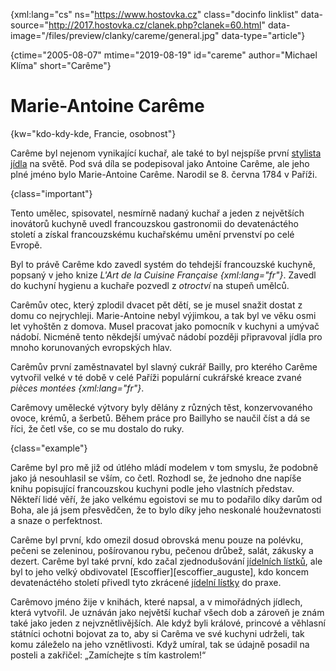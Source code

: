 
{xml:lang="cs" ns="https://www.hostovka.cz" class="docinfo linklist" data-source="http://2017.hostovka.cz/clanek.php?clanek=60.html" data-image="/files/preview/clanky/careme/general.jpg" data-type="article"}

{ctime="2005-08-07" mtime="2019-08-19" id="careme" author="Michael Klíma" short="Carême"}

# Marie-Antoine Carême

<!-- generated attribute kw by user_udpatekw.sh on 2020-02-28, do not edit -->

{kw="kdo-kdy-kde, Francie, osobnost"}

Carême byl nejenom vynikající kuchař, ale také to byl nejspíše první [stylista jídla][1] na světě. Pod svá díla se podepisoval jako Antoine Carême, ale jeho plné jméno bylo Marie-Antoine Carême. Narodil se 8. června 1784 v Paříži.

{class="important"}

Tento umělec, spisovatel, nesmírně nadaný kuchař a jeden z největších inovátorů kuchyně uvedl francouzskou gastronomii do devatenáctého století a získal francouzskému kuchařskému umění prvenství po celé Evropě.

Byl to právě Carême kdo zavedl systém do tehdejší francouzské kuchyně, popsaný v jeho knize _L'Art de la Cuisine Française {xml:lang="fr"}_. Zavedl do kuchyní hygienu a kuchaře pozvedl z _otroctví_ na stupeň umělců.

Carêmův otec, který zplodil dvacet pět dětí, se je musel snažit dostat z domu co nejrychleji. Marie-Antoine nebyl výjimkou, a tak byl ve věku osmi let vyhoštěn z domova. Musel pracovat jako pomocník v kuchyni a umývač nádobí. Nicméně tento někdejší umývač nádobí později připravoval jídla pro mnoho korunovaných evropských hlav.

Carêmův první zaměstnavatel byl slavný cukrář Bailly, pro kterého Carême vytvořil velké v té době v celé Paříži populární cukrářské kreace zvané _pièces montées {xml:lang="fr"}_.

Carêmovy umělecké výtvory byly dělány z různých těst, konzervovaného ovoce, krémů, a šerbetů. Během práce pro Baillyho se naučil číst a dá se říci, že četl vše, co se mu dostalo do ruky.

{class="example"}

Carême byl pro mě již od útlého mládí modelem v tom smyslu, že podobně jako já nesouhlasil se vším, co četl. Rozhodl se, že jednoho dne napíše knihu popisující francouzskou kuchyni podle jeho vlastních představ. Někteří lidé věří, že jako velkému egoistovi se mu to podařilo díky darům od Boha, ale já jsem přesvědčen, že to bylo díky jeho neskonalé houževnatosti a snaze o perfektnost.

Carême byl první, kdo omezil dosud obrovská menu pouze na polévku, pečeni se zeleninou, pošírovanou rybu, pečenou drůbež, salát, zákusky a dezert. Carême byl také první, kdo začal zjednodušování [jídelních lístků][2], ale byl to jeho velký obdivovatel \[Escoffier\]\[escoffier_auguste\], kdo koncem devatenáctého století přivedl tyto zkrácené [jídelní lístky][2] do praxe.

Carêmovo jméno žije v knihách, které napsal, a v mimořádných jídlech, která vytvořil. Je uznáván jako největší kuchař všech dob a zároveň je znám také jako jeden z nejvznětlivějších. Ale když byli králové, princové a věhlasní státníci ochotni bojovat za to, aby si Carêma ve své kuchyni udrželi, tak komu záleželo na jeho vznětlivosti. Když umíral, tak se údajně posadil na posteli a zakřičel: „Zamíchejte s tím kastrolem!“

 [1]: food_styling
 [2]: /jidelni_listek

